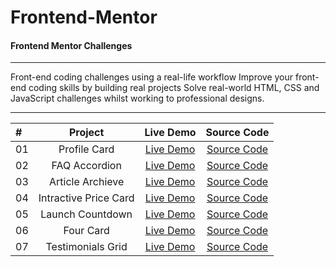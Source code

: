 # Frontend-Mentor
#### Frontend Mentor Challenges

------------------------

 Front-end coding challenges using a real-life workflow Improve your front-end coding skills by building real projects Solve real-world HTML, CSS and JavaScript challenges whilst working to professional designs.




------------------------

| #              |  Project              |  Live Demo                                                                       | Source Code |
| :------------- | :--------------------:| :------------------------------------------------------------------------------: |:------------------------------------------------------------------------------:|
|  01            | Profile Card         |[Live Demo](https://vaishnavme.github.io/Frontend-Mentor/profile-card-component-main/)        |[Source Code](https://github.com/vaishnavme/Frontend-Mentor/tree/main/profile-card-component-main)|
|  02            | FAQ Accordion         |[Live Demo](https://vaishnavme.github.io/Frontend-Mentor/faq-accordion/)        |[Source Code](https://github.com/vaishnavme/Frontend-Mentor/tree/main/faq-accordion)|
|  03            | Article Archieve         |[Live Demo](https://vaishnavme.github.io/Frontend-Mentor/article-preview/)        |[Source Code](https://github.com/vaishnavme/Frontend-Mentor/tree/main/article-preview)|
|  04            | Intractive Price Card        |[Live Demo](https://vaishnavme.github.io/Frontend-Mentor/interactive-pricing/)        |[Source Code](https://github.com/vaishnavme/Frontend-Mentor/tree/main/interactive-pricing)|
|  05            | Launch Countdown        |[Live Demo](https://vaishnavme.github.io/Frontend-Mentor/launch-countdown-timer/)        |[Source Code](https://github.com/vaishnavme/Frontend-Mentor/tree/main/launch-countdown-timer)|
|  06            | Four Card        |[Live Demo](https://vaishnavme.github.io/Frontend-Mentor/four-card/)        |[Source Code](https://github.com/vaishnavme/Frontend-Mentor/tree/main/four-card)|
|  07            | Testimonials Grid        |[Live Demo](https://vaishnavme.github.io/Frontend-Mentor/testimonials-grid/)        |[Source Code](https://github.com/vaishnavme/Frontend-Mentor/tree/main/testimonials-grid)|
